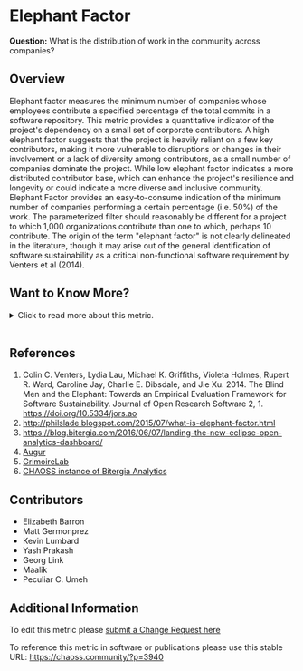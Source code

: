# Elephant Factor

**Question:** What is the distribution of work in the community across companies?

## Overview

Elephant factor measures the minimum number of companies whose employees contribute a specified percentage of the total commits in a software repository. This metric provides a quantitative indicator of the project's dependency on a small set of corporate contributors. A high elephant factor suggests that the project is heavily reliant on a few key contributors, making it more vulnerable to disruptions or changes in their involvement or a lack of diversity among contributors, as a small number of companies dominate the project. While low elephant factor indicates a more distributed contributor base, which can enhance the project's resilience and longevity or could indicate a more diverse and inclusive community. Elephant Factor provides an easy-to-consume indication of the minimum number of companies performing a certain percentage (i.e. 50%) of the work. The parameterized filter should reasonably be different for a project to which 1,000 organizations contribute than one to which, perhaps 10 contribute. The origin of the term "elephant factor" is not clearly delineated in the literature, though it may arise out of the general identification of software sustainability as a critical non-functional software requirement by Venters et al (2014).

## Want to Know More?

<span markdown="1"><details><summary>Click to read more about this metric.</summary>

*   **Elephant Factor Formula**
    The formula for elephant factor is a percentage calculation -it will be our threshold-
    followed by adding up each company's contributions sorted in decreasing order until we reach
    the threshold. If we have 8 organizations who each contribute the following number of commits to a project: `1000, 202, 90, 33, 332, 343, 42, 433`, then we can determine the elephant factor by first identifying the 50% of total commits for all the companies.

*   **Summary:** 50% of total contributions = `1,237.5`, so the elephant factor is `2`.

*   **Full Solution:**
    1.  Arrange the data in descending order: `1000, 433, 343, 332, 202, 90, 42, 33`
    2.  Compute the 50% of the total:
    *   `(1,000 + 433 + 343 + 332 + 202 + 90 + 42 + 33) * 0.5 = 1,237.5`
    3.  Adding up the first two companies in our ranking we get `1,433`.
    4.  **Answer**: as `1,433 > 1,237.5`, more than the 50% of contributions is performed by only `2` companies, thus we can
        say the `elephant factor = 2`.

### Filters

*   Time: Reasonably the Elephant Factor will change if one takes a snapshot of any prior time period, so the elephant factor over the life of a product may misrepresent the current level of organizational diversity supported by the project.
*   Repository Group: Many open source projects include multiple repositories, and in some cases examining all of the repositories associated with any given project provides a more complete picture of elephant factor.

### Visualizations

[GrimoireLab Sigils panel collection](https://chaoss.github.io/grimoirelab-sigils/panels/git/).
![GrimoireLab screenshot of metric Elephant\_Factor](https://raw.githubusercontent.com/chaoss/wg-risk/main/focus-areas/business-risk/images/elephant-factor_grimoire-lab.png)

</details></span><br>

## References

1.  Colin C. Venters, Lydia Lau, Michael K. Griffiths, Violeta Holmes, Rupert R. Ward, Caroline Jay, Charlie E. Dibsdale, and Jie Xu. 2014. The Blind Men and the Elephant: Towards an Empirical Evaluation Framework for Software Sustainability. Journal of Open Research Software 2, 1. https://doi.org/10.5334/jors.ao
2.  http://philslade.blogspot.com/2015/07/what-is-elephant-factor.html
3.  https://blog.bitergia.com/2016/06/07/landing-the-new-eclipse-open-analytics-dashboard/
4.  [Augur](https://github.com/chaoss/augur)
5.  [GrimoireLab](https://chaoss.github.io/grimoirelab)
6.  [CHAOSS instance of Bitergia Analytics](https://chaoss.biterg.io/app/kibana#/dashboard/Git)

## Contributors

*   Elizabeth Barron
*   Matt Germonprez
*   Kevin Lumbard
*   Yash Prakash
*   Georg Link
*   Maalik
*   Peculiar C. Umeh

## Additional Information

To edit this metric please [submit a Change Request here](https://github.com/chaoss/wg-risk/blob/main/focus-areas/business-risk/elephant-factor.md)

To reference this metric in software or publications please use this stable URL: <https://chaoss.community/?p=3940>

<!-- # For groupings in the knowledge base
Context tags: Organization, Community, Contribution
Keyword tags: risk, company dependence, contributors, committers, maintainers
-->

